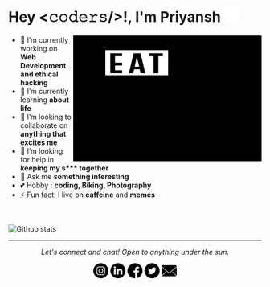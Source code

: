 
<h1 allign="center">
Hey <𝚌𝚘𝚍𝚎𝚛𝚜/>!,  I'm Priyansh <img src="https://raw.githubusercontent.com/PriyanshTri/PriyanshTri/main/asset/hi.gif" width="30px">
</h1>
<img align="right" height="250" width="375" alt="GIF" src="https://github.com/PriyanshTri/PriyanshTri/blob/main/asset/eat_sleep_code_repeat.gif?raw=true" />

- 🔭 I’m currently working on **Web Development and ethical hacking**
- 🌱 I’m currently learning **about life**
- 👯 I’m looking to collaborate on **anything that excites me**
- 🤔 I’m looking for help in **keeping my s\*\*\* together**
- 💬 Ask me **something interesting**
- 💕 Hobby   :  **coding, Biking, Photography**
- ⚡ Fun fact: I live on **caffeine** and **memes**
<br>

![Github stats](https://github-readme-stats.vercel.app/api?username=PriyanshTri)
<br>

---

<p align="center">
  <i>Let's connect and chat! Open to anything under the sun.</i>

  <p align="center">
    <a href="https://www.instagram.com/priyansh_so_cool/" alt="Instagram" target="_blank"><img src="https://raw.githubusercontent.com/PriyanshTri/PriyanshTri/8b1907046ac458f7b323c351d0eba81d13945804/asset/instagram.svg" height="30px" width="30px"></a>
  <a href="https://www.linkedin.com/in/PriyanshTri" alt="Linkedin" target="_blank"><img src="https://raw.githubusercontent.com/PriyanshTri/PriyanshTri/8b1907046ac458f7b323c351d0eba81d13945804/asset/linkedin.svg" height="30px" width="30px"></a>
    <a href="https://www.facebook.com/priyansh.tri/" alt="facebook" target="_blank"><img src="https://raw.githubusercontent.com/PriyanshTri/PriyanshTri/8b1907046ac458f7b323c351d0eba81d13945804/asset/facebook.svg" height="30px" width="30px"></a>
    <a href="https://twitter.com/ManiPriyansh" alt="Twitter" target="_blank"><img src="https://raw.githubusercontent.com/PriyanshTri/PriyanshTri/8b1907046ac458f7b323c351d0eba81d13945804/asset/twitter.svg" height="30px" width="30px"></a>    
    <a href="mailto:PriyanshTripathi007@gmail.com" alt="Email me" target="_blank"><img src="https://raw.githubusercontent.com/PriyanshTri/PriyanshTri/8b1907046ac458f7b323c351d0eba81d13945804/asset/mail.svg" height="30px" width="30px"></a>
  </p>
</p>
